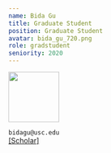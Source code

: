 ```yaml
---
name: Bida Gu
title: Graduate Student
position: Graduate Student
avatar: bida_gu_720.png
role: gradstudent
seniority: 2020
---
```


<img height="100" src="{{site.baseurl}}/images/people/{{page.avatar}}">


<i class="fa fa-envelope-o"></i> `bidagu@usc.edu`<br>
<i class="fa fa-external-link"></i>
[[Scholar]](https://scholar.google.com/citations?user=xIusnzEAAAAJ&hl=en)
